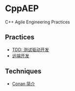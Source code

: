 # CppAEP
C++ Agile Engineering Practices

## Practices

- [TDD: 测试驱动开发](practices/p.2-test-driven-development.md)
- [远端开发](practices/p.20-remote-development.md)

## Techniques

- [Conan 简介](techniques/conan.md)

